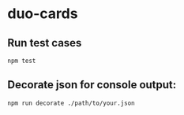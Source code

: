 # duo-cards

## Run test cases

```
npm test
```

## Decorate json for console output:

```
npm run decorate ./path/to/your.json
```